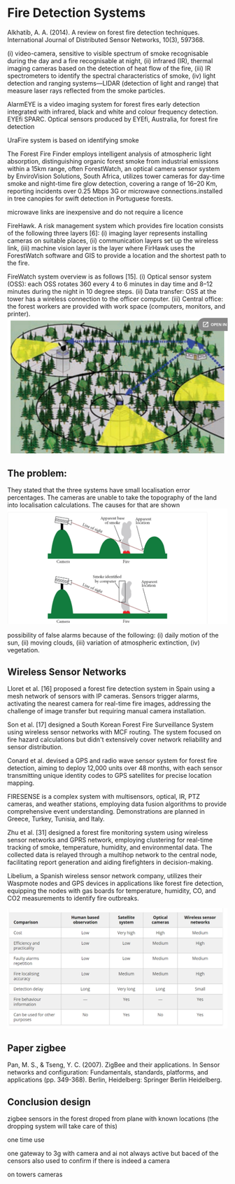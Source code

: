 # Fire Detection Systems

Alkhatib, A. A. (2014). A review on forest fire detection techniques. International Journal of Distributed Sensor Networks, 10(3), 597368.

(i) video-camera, sensitive to visible spectrum of smoke recognisable during the day and a fire recognisable at night,
(ii) infrared (IR), thermal imaging cameras based on the detection of heat flow of the fire,
(iii) IR spectrometers to identify the spectral characteristics of smoke,
(iv) light detection and ranging systems—LIDAR (detection of light and range) that measure laser rays reflected from the smoke particles.

AlarmEYE is a video imaging system for forest fires early detection integrated with infrared, black and white and colour frequency detection.
EYEfi SPARC. Optical sensors produced by EYEfi, Australia, for forest fire detection

UraFire system is based on identifying smoke

The Forest Fire Finder employs intelligent analysis of atmospheric light absorption, distinguishing organic forest smoke from industrial emissions within a 15km range, often ForestWatch, an optical camera sensor system by EnviroVision Solutions, South Africa, utilizes tower cameras for day-time smoke and night-time fire glow detection, covering a range of 16–20 Km, reporting incidents over 0.25 Mbps 3G or microwave connections.installed in tree canopies for swift detection in Portuguese forests.

microwave links are inexpensive and do not require a licence

FireHawk. A risk management system which provides fire location consists of the following three layers [6]:
(i) imaging layer represents installing cameras on suitable places,
(ii) communication layers set up the wireless link,
(iii) machine vision layer is the layer where FirHawk uses the ForestWatch software and GIS to provide a location and the shortest path to the fire.

FireWatch system overview is as follows [15].
(i) Optical sensor system (OSS): each OSS rotates 360 every 4 to 6 minutes in day time and 8–12 minutes during the night in 10 degree steps.
(ii) Data transfer: OSS at the tower has a wireless connection to the officer computer.
(iii) Central office: the forest workers are provided with work space (computers, monitors, and printer).
![FireWatch system](screenshots/firewatch-system.png)

## The problem:

They stated that the three systems have small localisation error percentages. The cameras are unable to take the topography of the land into localisation calculations. The causes for that are shown
![problem1](screenshots/fire-detection-location-problem.png)

possibility of false alarms because of the following:
(i) daily motion of the sun,
(ii) moving clouds,
(iii) variation of atmospheric extinction,
(iv) vegetation.

## Wireless Sensor Networks

Lloret et al. [16] proposed a forest fire detection system in Spain using a mesh network of sensors with IP cameras. Sensors trigger alarms, activating the nearest camera for real-time fire images, addressing the challenge of image transfer but requiring manual camera installation.

Son et al. [17] designed a South Korean Forest Fire Surveillance System using wireless sensor networks with MCF routing. The system focused on fire hazard calculations but didn't extensively cover network reliability and sensor distribution.

Conard et al. devised a GPS and radio wave sensor system for forest fire detection, aiming to deploy 12,000 units over 48 months, with each sensor transmitting unique identity codes to GPS satellites for precise location mapping.

FIRESENSE is a complex system with multisensors, optical, IR, PTZ cameras, and weather stations, employing data fusion algorithms to provide comprehensive event understanding. Demonstrations are planned in Greece, Turkey, Tunisia, and Italy.

Zhu et al. [31] designed a forest fire monitoring system using wireless sensor networks and GPRS network, employing clustering for real-time tracking of smoke, temperature, humidity, and environmental data. The collected data is relayed through a multihop network to the central node, facilitating report generation and aiding firefighters in decision-making.

Libelium, a Spanish wireless sensor network company, utilizes their Waspmote nodes and GPS devices in applications like forest fire detection, equipping the nodes with gas boards for temperature, humidity, CO, and CO2 measurements to identify fire outbreaks.

![results](screenshots/results.png)

## Paper zigbee

Pan, M. S., & Tseng, Y. C. (2007). ZigBee and their applications. In Sensor networks and configuration: Fundamentals, standards, platforms, and applications (pp. 349-368). Berlin, Heidelberg: Springer Berlin Heidelberg.

## Conclusion design

zigbee sensors in the forest droped from plane with known locations (the dropping system will take care of this)

one time use

one gateway to 3g with camera and ai not always active but baced of the censors
also used to confirm if there is indeed a camera

on towers cameras

